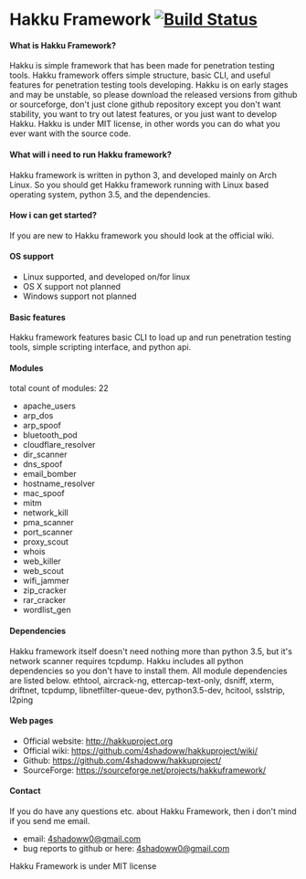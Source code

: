 # Hakku Framework [![Build Status](https://travis-ci.org/4shadoww/hakkuframework.svg?branch=master)](https://travis-ci.org/4shadoww/hakkuframework)


#### What is Hakku Framework?

Hakku is simple framework that has been made for penetration testing tools.
Hakku framework offers simple structure, basic CLI, and useful features for penetration testing tools developing.
Hakku is on early stages and may be unstable, so please download the released versions from github or sourceforge,
don't just clone github repository except you don't want stability, you want to try out latest features, or you just want to develop Hakku.
Hakku is under MIT license, in other words you can do what you ever want with the source code.

#### What will i need to run Hakku framework?

Hakku framework is written in python 3, and developed mainly on Arch Linux.
So you should get Hakku framework running with Linux based operating system, python 3.5, and the dependencies.

#### How i can get started?

If you are new to Hakku framework you should look at the official wiki.

#### OS support

* Linux       supported, and developed on/for linux
* OS X        support not planned
* Windows     support not planned

#### Basic features

Hakku framework features basic CLI to load up and run penetration testing tools, simple scripting interface, and python api.

#### Modules
total count of modules: 22

* apache_users
* arp_dos
* arp_spoof
* bluetooth_pod
* cloudflare_resolver
* dir_scanner
* dns_spoof
* email_bomber
* hostname_resolver
* mac_spoof
* mitm
* network_kill
* pma_scanner
* port_scanner
* proxy_scout
* whois
* web_killer
* web_scout
* wifi_jammer
* zip_cracker
* rar_cracker
* wordlist_gen

#### Dependencies
Hakku framework itself doesn't need nothing more than python 3.5, but it's network scanner requires tcpdump.
Hakku includes all python dependencies so you don't have to install them.
All module dependencies are listed below.
ethtool, aircrack-ng, ettercap-text-only, dsniff, xterm, driftnet, tcpdump, libnetfilter-queue-dev, python3.5-dev, hcitool, sslstrip, l2ping

#### Web pages

* Official website: http://hakkuproject.org
* Official wiki: https://github.com/4shadoww/hakkuproject/wiki/
* Github: https://github.com/4shadoww/hakkuproject/
* SourceForge: https://sourceforge.net/projects/hakkuframework/

#### Contact
If you do have any questions etc. about Hakku Framework, then i don't mind if you send me email.

* email: 4shadoww0@gmail.com
* bug reports to github or here: 4shadoww0@gmail.com

Hakku Framework is under MIT license
